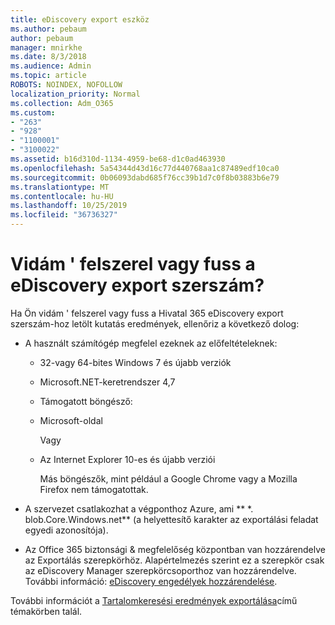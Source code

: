 ```yaml
---
title: eDiscovery export eszköz
ms.author: pebaum
author: pebaum
manager: mnirkhe
ms.date: 8/3/2018
ms.audience: Admin
ms.topic: article
ROBOTS: NOINDEX, NOFOLLOW
localization_priority: Normal
ms.collection: Adm_O365
ms.custom:
- "263"
- "928"
- "1100001"
- "3100022"
ms.assetid: b16d310d-1134-4959-be68-d1c0ad463930
ms.openlocfilehash: 5a54344d43d16c77d440768aa1c87489edf10ca0
ms.sourcegitcommit: 0b06093dabd685f76cc39b1d7c0f8b03883b6e79
ms.translationtype: MT
ms.contentlocale: hu-HU
ms.lasthandoff: 10/25/2019
ms.locfileid: "36736327"
---
```

# <a name="cant-install-or-run-the-ediscovery-export-tool"></a>Vidám ' felszerel vagy fuss a eDiscovery export szerszám?

Ha Ön vidám ' felszerel vagy fuss a Hivatal 365 eDiscovery export szerszám-hoz letölt kutatás eredmények, ellenőriz a következő dolog:
  
- A használt számítógép megfelel ezeknek az előfeltételeknek:

  - 32-vagy 64-bites Windows 7 és újabb verziók

  - Microsoft.NET-keretrendszer 4,7

  - Támogatott böngésző:

  - Microsoft-oldal

    Vagy

  - Az Internet Explorer 10-es és újabb verziói

    Más böngészők, mint például a Google Chrome vagy a Mozilla Firefox nem támogatottak.

- A szervezet csatlakozhat a végponthoz Azure, ami ** \*. blob.Core.Windows.net** (a helyettesítő karakter az exportálási feladat egyedi azonosítója).

- Az Office 365 biztonsági &amp; megfelelőség központban van hozzárendelve az Exportálás szerepkörhöz. Alapértelmezés szerint ez a szerepkör csak az eDiscovery Manager szerepkörcsoporthoz van hozzárendelve. További információ: [eDiscovery engedélyek hozzárendelése](https://docs.microsoft.com/office365/securitycompliance/assign-ediscovery-permissions).

További információt a [Tartalomkeresési eredmények exportálása](https://docs.microsoft.com/office365/securitycompliance/export-search-results)című témakörben talál.
  